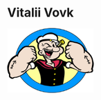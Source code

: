 # **Vitalii Vovk**
<img src="https://github.com/VitaliiVitLeo/Vitalii-Vovk/blob/main/Popeye1.jpg" alt="My photo" width="200" height="150" align="left">
